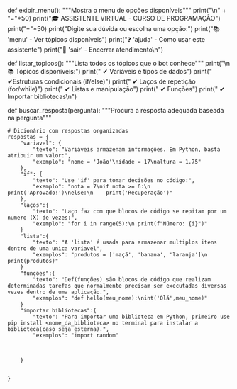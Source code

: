 def exibir_menu():
    """Mostra o menu de opções disponíveis"""
    print("\n" + "="*50)
    print("🎓 ASSISTENTE VIRTUAL - CURSO DE PROGRAMAÇÃO")
    print("="*50)
    print("Digite sua dúvida ou escolha uma opção:")
    print("📚 'menu' - Ver tópicos disponíveis")
    print("❓ 'ajuda' - Como usar este assistente")
    print("🚪 'sair' - Encerrar atendimento\n")


def listar_topicos():
    """Lista todos os tópicos que o bot conhece"""
    print("\n📚 Tópicos disponíveis:")
    print("  ✔ Variáveis e tipos de dados")
    print("  ✔Estruturas condicionais (if/else)")
    print("  ✔ Laços de repetição (for/while)")
    print("  ✔ Listas e manipulação")
    print("  ✔ Funções")
    print("  ✔ Importar bibliotecas\n")


def buscar_resposta(pergunta):
    """Procura a resposta adequada baseada na pergunta"""
   
    # Dicionário com respostas organizadas
    respostas = {
        "variavel": {
            "texto": "Variáveis armazenam informações. Em Python, basta atribuir um valor:",
            "exemplo": "nome = 'João'\nidade = 17\naltura = 1.75"
        },
        "if": {
            "texto": "Use 'if' para tomar decisões no código:",
            "exemplo": "nota = 7\nif nota >= 6:\n    print('Aprovado!')\nelse:\n    print('Recuperação')"
        },
        "laços":{
            "texto": "Laço faz com que blocos de código se repitam por um numero (X) de vezes:",
            "exemplo": "for i in range(5):\n print(f"Número: {i}")"
        }
        "lista":{
            "texto": "A 'lista' é usada para armazenar multiplos itens dentro de uma unica variavel",
            "exemplos": "produtos = ['maçã', 'banana', 'laranja']\n print(produtos)"
        }
        "funções":{
            "texto": "Def(funções) são blocos de código que realizam determinadas tarefas que normalmente precisam ser executadas diversas vezes dentro de uma aplicação.",
            "exemplos": "def hello(meu_nome):\nint('Olá',meu_nome)"
        }
        "importar bibliotecas":{
            "texto": "Para importar uma biblioteca em Python, primeiro use pip install <nome_da_biblioteca> no terminal para instalar a biblioteca(caso seja esterna).",
            "exemplos": "import random"
           


        }


    }
